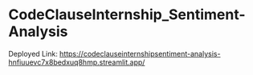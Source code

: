 # CodeClauseInternship_Sentiment-Analysis
Deployed Link: https://codeclauseinternshipsentiment-analysis-hnfiuuevc7x8bedxuq8hmp.streamlit.app/
